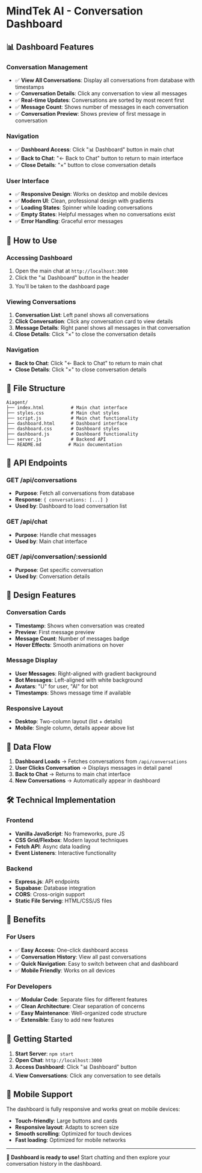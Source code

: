 # MindTek AI - Conversation Dashboard

## 📊 Dashboard Features

### **Conversation Management**
- ✅ **View All Conversations**: Display all conversations from database with timestamps
- ✅ **Conversation Details**: Click any conversation to view all messages
- ✅ **Real-time Updates**: Conversations are sorted by most recent first
- ✅ **Message Count**: Shows number of messages in each conversation
- ✅ **Conversation Preview**: Shows preview of first message in conversation

### **Navigation**
- ✅ **Dashboard Access**: Click "📊 Dashboard" button in main chat
- ✅ **Back to Chat**: "← Back to Chat" button to return to main interface
- ✅ **Close Details**: "×" button to close conversation details

### **User Interface**
- ✅ **Responsive Design**: Works on desktop and mobile devices
- ✅ **Modern UI**: Clean, professional design with gradients
- ✅ **Loading States**: Spinner while loading conversations
- ✅ **Empty States**: Helpful messages when no conversations exist
- ✅ **Error Handling**: Graceful error messages

## 🚀 How to Use

### **Accessing Dashboard**
1. Open the main chat at `http://localhost:3000`
2. Click the "📊 Dashboard" button in the header
3. You'll be taken to the dashboard page

### **Viewing Conversations**
1. **Conversation List**: Left panel shows all conversations
2. **Click Conversation**: Click any conversation card to view details
3. **Message Details**: Right panel shows all messages in that conversation
4. **Close Details**: Click "×" to close the conversation details

### **Navigation**
- **Back to Chat**: Click "← Back to Chat" to return to main chat
- **Close Details**: Click "×" to close conversation details

## 📁 File Structure

```
Aiagent/
├── index.html          # Main chat interface
├── styles.css          # Main chat styles
├── script.js           # Main chat functionality
├── dashboard.html      # Dashboard interface
├── dashboard.css       # Dashboard styles
├── dashboard.js        # Dashboard functionality
├── server.js           # Backend API
└── README.md          # Main documentation
```

## 🔧 API Endpoints

### **GET /api/conversations**
- **Purpose**: Fetch all conversations from database
- **Response**: `{ conversations: [...] }`
- **Used by**: Dashboard to load conversation list

### **GET /api/chat**
- **Purpose**: Handle chat messages
- **Used by**: Main chat interface

### **GET /api/conversation/:sessionId**
- **Purpose**: Get specific conversation
- **Used by**: Conversation details

## 🎨 Design Features

### **Conversation Cards**
- **Timestamp**: Shows when conversation was created
- **Preview**: First message preview
- **Message Count**: Number of messages badge
- **Hover Effects**: Smooth animations on hover

### **Message Display**
- **User Messages**: Right-aligned with gradient background
- **Bot Messages**: Left-aligned with white background
- **Avatars**: "U" for user, "AI" for bot
- **Timestamps**: Shows message time if available

### **Responsive Layout**
- **Desktop**: Two-column layout (list + details)
- **Mobile**: Single column, details appear above list

## 🔄 Data Flow

1. **Dashboard Loads** → Fetches conversations from `/api/conversations`
2. **User Clicks Conversation** → Displays messages in detail panel
3. **Back to Chat** → Returns to main chat interface
4. **New Conversations** → Automatically appear in dashboard

## 🛠️ Technical Implementation

### **Frontend**
- **Vanilla JavaScript**: No frameworks, pure JS
- **CSS Grid/Flexbox**: Modern layout techniques
- **Fetch API**: Async data loading
- **Event Listeners**: Interactive functionality

### **Backend**
- **Express.js**: API endpoints
- **Supabase**: Database integration
- **CORS**: Cross-origin support
- **Static File Serving**: HTML/CSS/JS files

## 🎯 Benefits

### **For Users**
- ✅ **Easy Access**: One-click dashboard access
- ✅ **Conversation History**: View all past conversations
- ✅ **Quick Navigation**: Easy to switch between chat and dashboard
- ✅ **Mobile Friendly**: Works on all devices

### **For Developers**
- ✅ **Modular Code**: Separate files for different features
- ✅ **Clean Architecture**: Clear separation of concerns
- ✅ **Easy Maintenance**: Well-organized code structure
- ✅ **Extensible**: Easy to add new features

## 🚀 Getting Started

1. **Start Server**: `npm start`
2. **Open Chat**: `http://localhost:3000`
3. **Access Dashboard**: Click "📊 Dashboard" button
4. **View Conversations**: Click any conversation to see details

## 📱 Mobile Support

The dashboard is fully responsive and works great on mobile devices:
- **Touch-friendly**: Large buttons and cards
- **Responsive layout**: Adapts to screen size
- **Smooth scrolling**: Optimized for touch devices
- **Fast loading**: Optimized for mobile networks

---

**🎉 Dashboard is ready to use!** Start chatting and then explore your conversation history in the dashboard. 